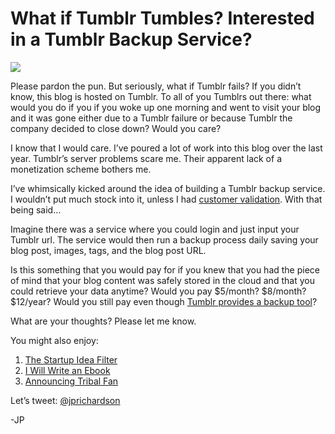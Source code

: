 <!--
id: 3216851150
link: http://loudjet.com/a/what-if-tumblr-tumbles-interested-in-a-tumblr-backup
slug: what-if-tumblr-tumbles-interested-in-a-tumblr-backup
date: Thu Feb 10 2011 09:30:05 GMT-0600 (CST)
publish: 2011-02-010
tags: our-ideas
-->


What if Tumblr Tumbles? Interested in a Tumblr Backup Service?
==============================================================

![](http://media.tumblr.com/tumblr_lgeqv7rX001qzbc4f.jpg)

Please pardon the pun. But seriously, what if Tumblr fails? If you
didn’t know, this blog is hosted on Tumblr. To all of you Tumblrs out
there: what would you do if you if you woke up one morning and went to
visit your blog and it was gone either due to a Tumblr failure or
because Tumblr the company decided to close down? Would you care?

I know that I would care. I’ve poured a lot of work into this blog over
the last year. Tumblr’s server problems scare me. Their apparent lack of
a monetization scheme bothers me.

I’ve whimsically kicked around the idea of building a Tumblr backup
service. I wouldn’t put much stock into it, unless I had [customer
validation](http://blog.asmartbear.com/customer-validation.html). With
that being said…

Imagine there was a service where you could login and just input your
Tumblr url. The service would then run a backup process daily saving
your blog post, images, tags, and the blog post URL.

Is this something that you would pay for if you knew that you had the
piece of mind that your blog content was safely stored in the cloud and
that you could retrieve your data anytime? Would you pay \$5/month?
\$8/month? \$12/year? Would you still pay even though [Tumblr provides a
backup
tool](http://staff.tumblr.com/post/286303145/tumblr-backup-mac-beta)? 

What are your thoughts? Please let me know.

You might also enjoy:

1.  [The Startup Idea
    Filter](http://loudjet.com/a/the-startup-idea-filter)
2.  [I Will Write an
    Ebook](http://loudjet.com/a/i-will-write-an-ebook)
3.  [Announcing Tribal
    Fan](http://loudjet.com/a/announcing-tribal-fan)

Let’s tweet: [@jprichardson](http://twitter.com/jprichardson)

-JP

